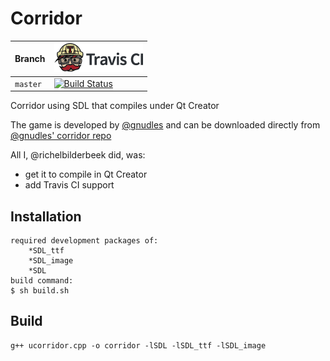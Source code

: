 # Corridor

Branch|[![Travis CI logo](pics/TravisCI.png)](https://travis-ci.org)
---|---
`master`|[![Build Status](https://travis-ci.org/richelbilderbeek/Corridor.svg?branch=master)](https://travis-ci.org/richelbilderbeek/Corridor)

Corridor using SDL that compiles under Qt Creator

The game is developed by [@gnudles](https://github.com/gnudles) and can be downloaded directly from [@gnudles' corridor repo](https://github.com/gnudles/corridor)

All I, @richelbilderbeek did, was:
 * get it to compile in Qt Creator
 * add Travis CI support

## Installation

```
required development packages of:
	*SDL_ttf
	*SDL_image
	*SDL
build command:
$ sh build.sh
```

## Build

```
g++ ucorridor.cpp -o corridor -lSDL -lSDL_ttf -lSDL_image
```
